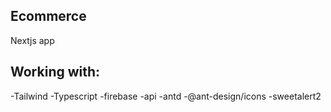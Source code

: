 ## Ecommerce

Nextjs app

## Working with:

-Tailwind
-Typescript
-firebase
-api
-antd
-@ant-design/icons
-sweetalert2
